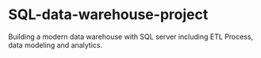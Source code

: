 # SQL-data-warehouse-project
Building a modern data warehouse with SQL server including ETL Process, data modeling and analytics.

